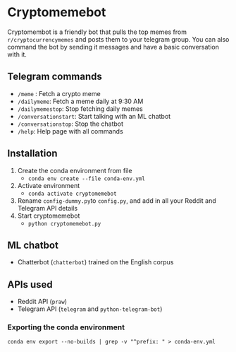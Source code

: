 # Cryptomemebot

Cryptomembot is a friendly bot that pulls the top memes from `r/cryptocurrencymemes` and posts them to your telegram group. You can also command the bot by sending it messages and have a basic conversation with it.

## Telegram commands
- `/meme` : Fetch a crypto meme
- `/dailymeme`: Fetch a meme daily at 9:30 AM
- `/dailymemestop`: Stop fetching daily memes
- `/conversationstart`: Start talking with an ML chatbot
- `/conversationstop`: Stop the chatbot
- `/help`: Help page with all commands

## Installation
1. Create the conda environment from file
   + ```conda env create --file conda-env.yml```
2. Activate environment 
   + ```conda activate cryptomemebot```
3. Rename `config-dummy.py`to `config.py`, and add in all your Reddit and Telegram API details
5. Start cryptomemebot
   + ```python cryptomemebot.py``` 
   
## ML chatbot
- Chatterbot (`chatterbot`) trained on the English corpus

## APIs used
- Reddit API (`praw`)
- Telegram API (`telegram` and `python-telegram-bot`)

### Exporting the conda environment
```conda env export --no-builds | grep -v "^prefix: " > conda-env.yml```